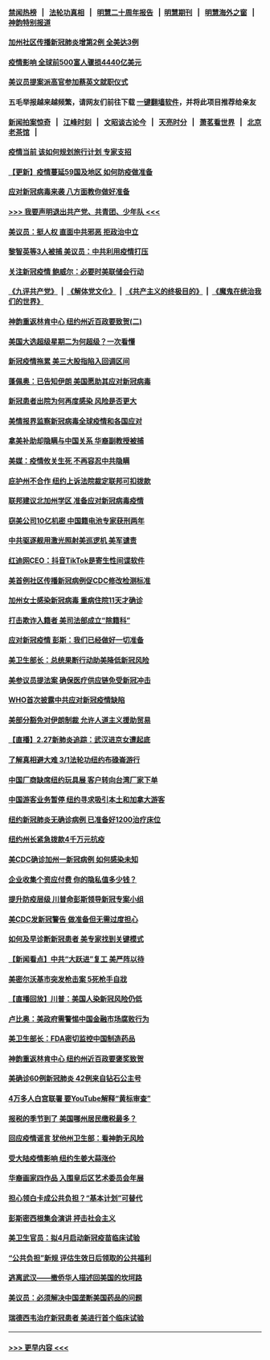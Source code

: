 #### [禁闻热榜](热点新闻.md?=0)  &nbsp;&nbsp;|&nbsp;&nbsp; [法轮功真相](https://github.com/gfw-breaker/truth/blob/master/README.md?=0) &nbsp;&nbsp;|&nbsp;&nbsp; [明慧二十周年报告](https://github.com/gfw-breaker/mh-reports/blob/master/README.md?=0) &nbsp;&nbsp;|&nbsp;&nbsp;[明慧期刊](https://github.com/gfw-breaker/mh-qikan) &nbsp;&nbsp;|&nbsp;&nbsp; [明慧海外之窗](https://github.com/gfw-breaker/mh-news/blob/master/README.md?=0) &nbsp;&nbsp;|&nbsp;&nbsp; [神韵特别报道](https://github.com/gfw-breaker/mh-news/blob/master/shenyun.md?=0)
#### [加州社区传播新冠肺炎增第2例 全美达3例](../pages/nsc412/n11904070.md?t=02291431) 
#### [疫情影响 全球前500富人骤损4440亿美元](../pages/nsc412/n11904283.md?t=02291431) 
#### [美议员提案派高官参加蔡英文就职仪式](../pages/nsc412/n11904166.md?t=02291431) 
#### 五毛举报越来越频繁，请网友们前往下载 [一键翻墙软件](https://github.com/gfw-breaker/ssr-accounts)，并将此项目推荐给亲友
#### [新闻拍案惊奇](https://github.com/gfw-breaker/banned-news/blob/master/pages/link4.md) &nbsp;&nbsp;|&nbsp;&nbsp; [江峰时刻](https://github.com/gfw-breaker/banned-news/blob/master/pages/link4.md) &nbsp;&nbsp;|&nbsp;&nbsp; [文昭谈古论今](https://github.com/gfw-breaker/banned-news/blob/master/pages/link4.md) &nbsp;&nbsp;|&nbsp;&nbsp; [天亮时分](https://github.com/gfw-breaker/banned-news/blob/master/pages/link4.md) &nbsp;&nbsp;|&nbsp;&nbsp; [萧茗看世界](https://github.com/gfw-breaker/banned-news/blob/master/pages/link4.md) &nbsp;&nbsp;|&nbsp;&nbsp; [北京老茶馆](https://github.com/gfw-breaker/banned-news/blob/master/pages/link4.md) &nbsp;&nbsp;|&nbsp;&nbsp; 
#### [疫情当前 该如何规划旅行计划 专家支招](../pages/nsc412/n11903865.md?t=02291431) 
#### [【更新】疫情蔓延59国及地区 如何防疫做准备](../pages/nsc412/n11890652.md?t=02291431) 
#### [应对新冠病毒来袭 八方面教你做好准备](../pages/nsc412/n11903736.md?t=02291431) 
#### [>>> 我要声明退出共产党、共青团、少年队 <<<](https://github.com/begood0513/goodnews/blob/master/quit/letter.md) 
#### [美议员：挺人权 直面中共邪恶 拒政治中立](../pages/nsc412/n11903790.md?t=02291431) 
#### [黎智英等3人被捕 美议员：中共利用疫情打压](../pages/nsc412/n11903768.md?t=02291431) 
#### [关注新冠疫情 鲍威尔：必要时美联储会行动](../pages/nsc412/n11903672.md?t=02291431) 
#### [《九评共产党》](https://github.com/begood0513/9ping.md/blob/master/README.md) &nbsp;|&nbsp; [《解体党文化》](../../../../jtdwh.md/blob/master/README.md)  &nbsp;|&nbsp; [《共产主义的终极目的》](../../../../gczydzjmd.md/blob/master/README.md) &nbsp;|&nbsp; [《魔鬼在统治我们的世界》](../../../../mgztzwmdsj.md/blob/master/README.md) 
#### [神韵重返林肯中心 纽约州近百政要致贺(二)](../pages/nsc412/n11897500.md?t=02291431) 
#### [美国大选超级星期二为何超级？一次看懂](../pages/nsc412/n11903490.md?t=02291431) 
#### [新冠疫情拖累 美三大股指陷入回调区间](../pages/nsc412/n11903211.md?t=02291431) 
#### [蓬佩奥：已告知伊朗 美国愿助其应对新冠病毒](../pages/nsc412/n11903212.md?t=02291431) 
#### [新冠患者出院为何再度感染 风险是否更大](../pages/nsc412/n11903262.md?t=02291431) 
#### [美情报界监察新冠病毒全球疫情和各国应对](../pages/nsc412/n11903098.md?t=02291431) 
#### [拿美补助却隐瞒与中国关系 华裔副教授被捕](../pages/nsc412/n11901687.md?t=02291431) 
#### [美媒：疫情攸关生死 不再容忍中共隐瞒](../pages/nsc412/n11901694.md?t=02291431) 
#### [庇护州不合作  纽约上诉法院裁定联邦可扣拨款](../pages/nsc412/n11902238.md?t=02291431) 
#### [联邦建议北加州学区 准备应对新冠病毒疫情](../pages/nsc412/n11902448.md?t=02291431) 
#### [窃美公司10亿机密 中国籍电池专家获刑两年](../pages/nsc412/n11901996.md?t=02291431) 
#### [中共驱逐舰用激光照射美巡逻机 美军谴责](../pages/nsc412/n11901964.md?t=02291431) 
#### [红迪网CEO：抖音TikTok是寄生性间谍软件](../pages/nsc412/n11901675.md?t=02291431) 
#### [美首例社区传播新冠病例促CDC修改检测标准](../pages/nsc412/n11901490.md?t=02291431) 
#### [加州女士感染新冠病毒 重病住院11天才确诊](../pages/nsc412/n11901246.md?t=02291431) 
#### [打击欺诈入籍者 美司法部成立“除籍科”](../pages/nsc412/n11901364.md?t=02291431) 
#### [应对新冠疫情 彭斯：我们已经做好一切准备](../pages/nsc412/n11901268.md?t=02291431) 
#### [美卫生部长：总统果断行动助美降低新冠风险](../pages/nsc412/n11900906.md?t=02291431) 
#### [美参议员提法案 确保医疗供应链免受新冠冲击](../pages/nsc412/n11901144.md?t=02291431) 
#### [WHO首次披露中共应对新冠疫情缺陷](../pages/nsc412/n11900978.md?t=02291431) 
#### [美部分豁免对伊朗制裁 允许人道主义援助贸易](../pages/nsc412/n11900859.md?t=02291431) 
#### [【直播】2.27新肺炎追踪：武汉进京女遭起底](../pages/nsc412/n11900415.md?t=02291431) 
#### [了解真相避大难  3/1法轮功纽约布碌崙游行](../pages/nsc412/n11899501.md?t=02291431) 
#### [中国厂商缺席纽约玩具展  客户转向台湾厂家下单](../pages/nsc412/n11899505.md?t=02291431) 
#### [中国游客业务暂停  纽约寻求吸引本土和加拿大游客](../pages/nsc412/n11899492.md?t=02291431) 
#### [纽约新冠肺炎无确诊病例  已准备好1200治疗床位](../pages/nsc412/n11899474.md?t=02291431) 
#### [纽约州长紧急拨款4千万元抗疫](../pages/nsc412/n11899477.md?t=02291431) 
#### [美CDC确诊加州一新冠病例 如何感染未知](../pages/nsc412/n11899165.md?t=02291431) 
#### [企业收集个资应付费 你的隐私值多少钱？](../pages/nsc412/n11898097.md?t=02291431) 
#### [提升防疫层级 川普命彭斯领导新冠专案小组](../pages/nsc412/n11898934.md?t=02291431) 
#### [美CDC发新冠警告 做准备但无需过度担心](../pages/nsc412/n11898923.md?t=02291431) 
#### [如何及早诊断新冠患者 美专家找到关键模式](../pages/nsc412/n11898626.md?t=02291431) 
#### [【新闻看点】中共“大跃进”复工 美严阵以待](../pages/nsc412/n11898221.md?t=02291431) 
#### [美密尔沃基市突发枪击案 5死枪手自戕](../pages/nsc412/n11898687.md?t=02291431) 
#### [【直播回放】川普：美国人染新冠风险仍低](../pages/nsc412/n11898088.md?t=02291431) 
#### [卢比奥：美政府需警惕中国金融市场腐败行为](../pages/nsc412/n11898327.md?t=02291431) 
#### [美卫生部长：FDA密切监控中国制造药品](../pages/nsc412/n11898231.md?t=02291431) 
#### [神韵重返林肯中心 纽约州近百政要褒奖致贺](../pages/nsc412/n11893366.md?t=02291431) 
#### [美确诊60例新冠肺炎 42例来自钻石公主号](../pages/nsc412/n11898098.md?t=02291431) 
#### [4万多人白宫联署 要YouTube解释“黄标审查”](../pages/nsc412/n11897803.md?t=02291431) 
#### [报税的季节到了 美国哪州居民缴税最多？](../pages/nsc412/n11897626.md?t=02291431) 
#### [回应疫情谣言 犹他州卫生部：看神韵无风险](../pages/nsc412/n11896078.md?t=02291431) 
#### [受大陆疫情影响  纽约生姜大蒜涨价](../pages/nsc412/n11896485.md?t=02291431) 
#### [华裔画家四作品  入围皇后区艺术委员会年展](../pages/nsc412/n11896497.md?t=02291431) 
#### [担心领白卡成公共负担？“基本计划”可替代](../pages/nsc412/n11896478.md?t=02291431) 
#### [彭斯密西根集会演讲 抨击社会主义](../pages/nsc412/n11896543.md?t=02291431) 
#### [美卫生官员：拟4月启动新冠疫苗临床试验](../pages/nsc412/n11896357.md?t=02291431) 
#### [“公共负担”新规  评估生效日后领取的公共福利](../pages/nsc412/n11893847.md?t=02291431) 
#### [逃离武汉——撤侨华人描述回美国的坎坷路](../pages/nsc412/n11895897.md?t=02291431) 
#### [美议员：必须解决中国垄断美国药品的问题](../pages/nsc412/n11895991.md?t=02291431) 
#### [瑞德西韦治疗新冠患者 美进行首个临床试验](../pages/nsc412/n11895845.md?t=02291431) 

----
#### [ >>> 更早内容 <<< ](../indexes/nsc412-earlier.md)
